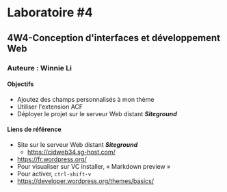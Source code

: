 # Laboratoire #4
## 4W4-Conception d'interfaces et développement Web
### Auteure : Winnie Li

#### Objectifs
- Ajoutez des champs personnalisés à mon thème
- Utiliser l'extension ACF
- Déployer le projet sur le serveur Web distant **_Siteground_**

#### Liens de référence
- Site sur le serveur Web distant **_Siteground_**
    - https://cidweb34.sg-host.com/
- https://fr.wordpress.org/
- Pour visualiser sur VC installer, « Markdown preview »
- Pour activer, `ctrl-shift-v`
- https://developer.wordpress.org/themes/basics/